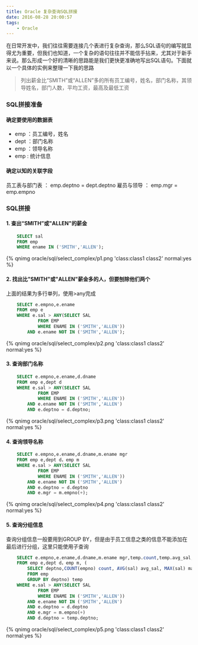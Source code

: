 ```yaml
---
title: Oracle 复杂查询SQL拼接
date: 2016-08-28 20:00:57
tags:
	- Oracle
---
```

在日常开发中，我们往往需要连接几个表进行复杂查询，那么SQL语句的编写就显得尤为重要，但我们也知道，一个复杂的语句往往并不能信手拈来，尤其对于新手来说。那么形成一个好的清晰的思路能是我们更快更准确地写出SQL语句。下面就以一个具体的实例来整理一下我的思路

<!-- more -->

> 列出薪金比“SMITH”或“ALLEN”多的所有员工编号，姓名，部门名称，其领导姓名，部门人数，平均工资，最高及最低工资

### SQL拼接准备

#### 确定要使用的数据表
- emp ：员工编号，姓名
- dept ：部门名称
- emp ：领导名称
- emp : 统计信息

#### 确定以知的关联字段
员工表与部门表 ： emp.deptno = dept.deptno
雇员与领导 ： emp.mgr = emp.empno

### SQL拼接

#### 1. 查出“SMITH”或"ALLEN"的薪金
``` sql 
	SELECT sal 
	FROM emp 
	WHERE ename IN ('SMITH','ALLEN'); 
```
{% qnimg oracle/sql/select_complex/p1.png 'class:class1 class2' normal:yes %}

#### 2. 找出比"SMITH"或"ALLEN"薪金多的人，但要刨除他们两个
上面的结果为多行单列，使用>any完成
``` sql 
	SELECT e.empno,e.ename
	FROM emp e
	WHERE e.sal > ANY(SELECT SAL 
			FROM EMP 
			WHERE ENAME IN ('SMITH','ALLEN'))
		AND e.ename NOT IN ('SMITH','ALLEN');
```
{% qnimg oracle/sql/select_complex/p2.png 'class:class1 class2' normal:yes %}

#### 3. 查询部门名称
``` sql 
	SELECT e.empno,e.ename,d.dname
	FROM emp e,dept d
	WHERE e.sal > ANY(SELECT SAL 
			FROM EMP 
			WHERE ENAME IN ('SMITH','ALLEN'))
		AND e.ename NOT IN ('SMITH','ALLEN')
		AND e.deptno = d.deptno;
```
{% qnimg oracle/sql/select_complex/p3.png 'class:class1 class2' normal:yes %}

#### 4. 查询领导名称
``` sql 
	SELECT e.empno,e.ename,d.dname,m.ename mgr
	FROM emp e,dept d，emp m
	WHERE e.sal > ANY(SELECT SAL 
			FROM EMP 
			WHERE ENAME IN ('SMITH','ALLEN'))
		AND e.ename NOT IN ('SMITH','ALLEN')
		AND e.deptno = d.deptno
		AND e.mgr = m.empno(+);
```
{% qnimg oracle/sql/select_complex/p4.png 'class:class1 class2' normal:yes %}

#### 5. 查询分组信息
查询分组信息一般要用到GROUP BY，但是由于员工信息之类的信息不能添加在最后进行分组，这里只能使用子查询
``` sql 
	SELECT e.empno,e.ename,d.dname,m.ename mgr,temp.count,temp.avg_sal,temp.max_sal,temp.min_sal
	FROM emp e,dept d，emp m, (
		SELECT deptno,COUNT(empno) count, AVG(sal) avg_sal, MAX(sal) max_sal,MIN(sal) min_sal
		FROM emp 
		GROUP BY deptno) temp
	WHERE e.sal > ANY(SELECT SAL 
			FROM EMP 
			WHERE ENAME IN ('SMITH','ALLEN'))
		AND e.ename NOT IN ('SMITH','ALLEN')
		AND e.deptno = d.deptno
		AND e.mgr = m.empno(+)
		AND d.deptno = temp.deptno;
```
{% qnimg oracle/sql/select_complex/p5.png 'class:class1 class2' normal:yes %}